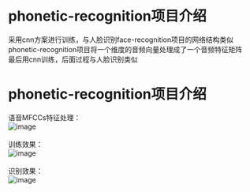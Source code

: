 # phonetic-recognition项目介绍
采用cnn方案进行训练，与人脸识别face-recognition项目的网络结构类似<br />
phonetic-recognition项目将一个维度的音频向量处理成了一个音频特征矩阵<br />
最后用cnn训练，后面过程与人脸识别类似
<br />
# phonetic-recognition项目介绍<br />
语音MFCCs特征处理：<br />
![image](https://github.com/duhanmin/face-recognition/blob/master/images/3.png)<br /><br />
训练效果：<br />
![image](https://github.com/duhanmin/face-recognition/blob/master/images/1.png)<br /><br />
识别效果：<br />
![image](https://github.com/duhanmin/face-recognition/blob/master/images/2.png)<br /><br />
